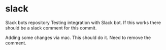 # slack
Slack bots repository
Testing integration with Slack bot. If this works there should be a slack comment for this commit.


Adding some changes via mac. This should do it.
Need to remove the comment.
